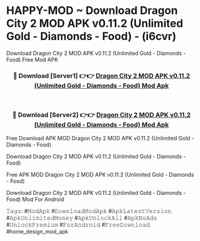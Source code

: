 # HAPPY-MOD ~ Download Dragon City 2 MOD APK v0.11.2 (Unlimited Gold - Diamonds - Food) - (i6cvr)
Download Dragon City 2 MOD APK v0.11.2 (Unlimited Gold - Diamonds - Food) Free Mod APK

<div align="center">
<h3>🔴 Download [Server1] 👉👉 <a href="https://apk-comot.site?title=Dragon_City_2_MOD_APK_v0.11.2_(Unlimited_Gold_-_Diamonds_-_Food)">Dragon City 2 MOD APK v0.11.2 (Unlimited Gold - Diamonds - Food) Mod Apk</a></h3><br>

<h3>🔴 Download [Server2] 👉👉 <a href="https://apk-comot.site?title=Dragon_City_2_MOD_APK_v0.11.2_(Unlimited_Gold_-_Diamonds_-_Food)">Dragon City 2 MOD APK v0.11.2 (Unlimited Gold - Diamonds - Food) Mod Apk</a></h3>
</div>


Free Download APK MOD Dragon City 2 MOD APK v0.11.2 (Unlimited Gold - Diamonds - Food)

Download Dragon City 2 MOD APK v0.11.2 (Unlimited Gold - Diamonds - Food) 

Free APK MOD Dragon City 2 MOD APK v0.11.2 (Unlimited Gold - Diamonds - Food) 

Download Dragon City 2 MOD APK v0.11.2 (Unlimited Gold - Diamonds - Food) Mod For Android

𝚃𝚊𝚐𝚜: #𝙼𝚘𝚍𝙰𝚙𝚔 #𝙳𝚘𝚠𝚗𝚕𝚘𝚊𝚍𝙼𝚘𝚍𝙰𝚙𝚔 #𝙰𝚙𝚔𝙻𝚊𝚝𝚎𝚜𝚝𝚅𝚎𝚛𝚜𝚒𝚘𝚗 #𝙰𝚙𝚔𝚄𝚗𝚕𝚒𝚖𝚒𝚝𝚎𝚍𝙼𝚘𝚗𝚎𝚢 #𝙰𝚙𝚔𝚄𝚗𝚕𝚘𝚌𝚔𝙰𝚕𝚕 #𝙰𝚙𝚔𝙽𝚘𝙰𝚍𝚜 #𝚄𝚗𝚕𝚘𝚌𝚔𝙿𝚛𝚎𝚖𝚒𝚞𝚖 #𝙵𝚘𝚛𝙰𝚗𝚍𝚛𝚘𝚒𝚍 #𝙵𝚛𝚎𝚎𝙳𝚘𝚠𝚗𝚕𝚘𝚊𝚍 #home_design_mod_apk